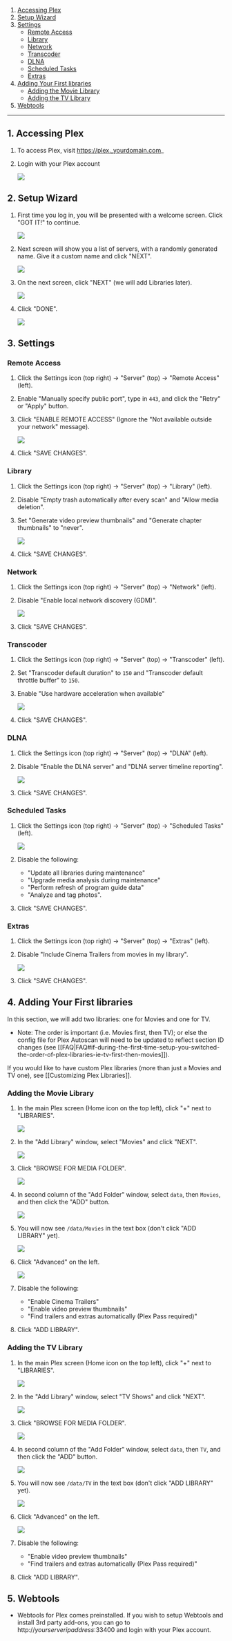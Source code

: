 <!-- TOC depthFrom:1 depthTo:6 withLinks:1 updateOnSave:0 orderedList:0 -->

1. [Accessing Plex](#1-accessing-plex)
2. [Setup Wizard](#2-setup-wizard)
3. [Settings](#3-settings)
	- [Remote Access](#remote-access)
	- [Library](#library)
	- [Network](#network)
	- [Transcoder](#transcoder)
	- [DLNA](#dlna)
	- [Scheduled Tasks](#scheduled-tasks)
	- [Extras](#extras)
4. [Adding Your First libraries](#4-adding-your-first-libraries)
	- [Adding the Movie Library](#adding-the-movie-library)
	- [Adding the TV Library](#adding-the-tv-library)
5. [Webtools](#5-webtools)

<!-- /TOC -->

---

## 1. Accessing Plex

1. To access Plex, visit https://plex._yourdomain.com_

2. Login with your Plex account

    ![](https://i.imgur.com/KMVu05O.png)

## 2. Setup Wizard

1. First time you log in, you will be presented with a welcome screen. Click "GOT IT!" to continue.

    ![](https://i.imgur.com/CTG955C.png)

1. Next screen will show you a list of servers, with a randomly generated name. Give it a custom name and click "NEXT".

    ![](https://i.imgur.com/soGxdGm.png)

1. On the next screen, click "NEXT" (we will add Libraries later).

    ![](https://i.imgur.com/OQxsJd1.png)

1. Click "DONE".

    ![](https://i.imgur.com/uRr3o61.png)


## 3. Settings

### Remote Access

1. Click the Settings icon (top right) -> "Server" (top) -> "Remote Access" (left).

1. Enable "Manually specify public port", type in `443`, and click the "Retry" or "Apply" button.

1. Click "ENABLE REMOTE ACCESS" (Ignore the "Not available outside your network" message).

    ![](http://i.imgur.com/tq7dzAa.png)

1. Click "SAVE CHANGES".


### Library

1. Click the Settings icon (top right) -> "Server" (top) -> "Library" (left).
1. Disable "Empty trash automatically after every scan" and "Allow media deletion".
2. Set "Generate video preview thumbnails" and "Generate chapter thumbnails" to "never".

    ![](http://i.imgur.com/D82n8vh.png)

1. Click "SAVE CHANGES".

### Network

1. Click the Settings icon (top right) -> "Server" (top) -> "Network" (left).
2. Disable "Enable local network discovery (GDM)".

    ![](http://i.imgur.com/nQXDIUz.png)

1. Click "SAVE CHANGES".


### Transcoder

1. Click the Settings icon (top right) -> "Server" (top) -> "Transcoder" (left).
2. Set "Transcoder default duration" to `150` and "Transcoder default throttle buffer" to `150`.
3. Enable "Use hardware acceleration when available"

    ![](https://i.imgur.com/qvKbH9X.jpg)

1. Click "SAVE CHANGES".


### DLNA

1. Click the Settings icon (top right) -> "Server" (top) -> "DLNA" (left).

1. Disable "Enable the DLNA server" and "DLNA server timeline reporting".


    ![](http://i.imgur.com/CLGqMQx.png)

1. Click "SAVE CHANGES".


### Scheduled Tasks

1. Click the Settings icon (top right) -> "Server" (top) -> "Scheduled Tasks" (left).

    ![](http://i.imgur.com/tjotG75.png)

2. Disable the following:
    - "Update all libraries during maintenance"
    - "Upgrade media analysis during maintenance"
    - "Perform refresh of program guide data"
    - "Analyze and tag photos".


3. Click "SAVE CHANGES".


### Extras

1. Click the Settings icon (top right) -> "Server" (top) -> "Extras" (left).

1. Disable "Include Cinema Trailers from movies in my library".

    ![](http://i.imgur.com/FM7OsPZ.png)

1. Click "SAVE CHANGES".



## 4. Adding Your First libraries

In this section, we will add two libraries: one for Movies and one for TV.

   * Note: The order is important (i.e. Movies first, then TV); or else the config file for Plex Autoscan will need to be updated to reflect section ID changes (see [[FAQ|FAQ#if-during-the-first-time-setup-you-switched-the-order-of-plex-libraries-ie-tv-first-then-movies]]).

If you would like to have custom Plex libraries (more than just a Movies and TV one), see [[Customizing Plex Libraries]].

### Adding the Movie Library

1. In the main Plex screen (Home icon on the top left), click "+" next to "LIBRARIES".

    ![](https://i.imgur.com/zadq6ca.png)

1. In the "Add Library" window, select "Movies" and click "NEXT".

    ![](https://i.imgur.com/UcUFCix.png)

1. Click "BROWSE FOR MEDIA FOLDER".

    ![](https://i.imgur.com/5kywEro.png)

1. In second column of the "Add Folder" window, select `data`, then `Movies`, and then click the "ADD" button.

    ![ ](https://i.imgur.com/Embc9h9.png)

1. You will now see `/data/Movies` in the text box (don't click "ADD LIBRARY" yet).

    ![](https://i.imgur.com/qzlGMTN.png)

1. Click "Advanced" on the left.

    ![](https://i.imgur.com/4JV0orf.png)

1. Disable the following:

   - "Enable Cinema Trailers"
   - "Enable video preview thumbnails"
   - "Find trailers and extras automatically (Plex Pass required)"

1. Click "ADD LIBRARY".


### Adding the TV Library

1. In the main Plex screen (Home icon on the top left), click "+" next to "LIBRARIES".

    ![](https://i.imgur.com/zadq6ca.png)

1. In the "Add Library" window, select "TV Shows" and click "NEXT".

    ![](https://i.imgur.com/gZtUgtQ.png)

1. Click "BROWSE FOR MEDIA FOLDER".

    ![](https://i.imgur.com/5kywEro.png)

1. In second column of the "Add Folder" window, select `data`, then `TV`, and then click the "ADD" button.

    ![ ](https://i.imgur.com/Embc9h9.png)

1. You will now see `/data/TV` in the text box (don't click "ADD LIBRARY" yet).

    ![](https://i.imgur.com/i03W0W0.png)

1. Click "Advanced" on the left.

    ![](https://i.imgur.com/JuZif0B.png)

1. Disable the following:

   - "Enable video preview thumbnails"
   - "Find trailers and extras automatically (Plex Pass required)"

1. Click "ADD LIBRARY".


## 5. Webtools

* Webtools for Plex comes preinstalled. If you wish to setup Webtools and install 3rd party add-ons, you can go to http://_yourserveripaddress_:33400 and login with your Plex account.

